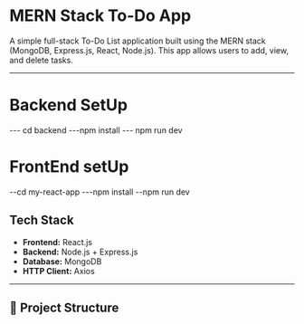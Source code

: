 # MERN Stack To-Do App

A simple full-stack To-Do List application built using the MERN stack (MongoDB, Express.js, React, Node.js). This app allows users to add, view, and delete tasks.

---


# Backend SetUp
--- cd backend
---npm install 
--- npm  run dev

# FrontEnd setUp
--cd my-react-app
---npm install
--npm run dev 

##  Tech Stack

- **Frontend:** React.js
- **Backend:** Node.js + Express.js
- **Database:** MongoDB
- **HTTP Client:** Axios

---

## 📂 Project Structure

